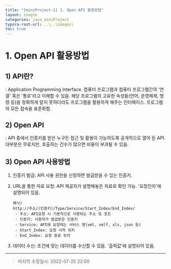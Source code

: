 ```yaml
---
title: "[miniProject-1] 1. Open API 활용방법"
layout: single
categories: java_miniProject
typora-root-url: ..\..\images\
toc: true
---
```


# 1. Open API 활용방법

## 1) API란?

: Application Programming Interface. 컴퓨터 프로그램과 컴퓨터 프로그램간의 '연결' 혹은 '통로'라고 이해할 수 있음. 해당 프로그램의 고유한 속성들(언어, 운영체제, 명령 등)을 정확하게 알지 못하더라도 프로그램을 활용하게 해주는 인터페이스. 프로그램의 모든 접속을 표준화함.

## 2) Open API

: API 중에서 인증키를 받은 누구든 접근 및 활용이 가능하도록 공개적으로 열어 둔 API. 대부분은 무료지만, 호출하는 건수가 많으면 비용이 부과될 수 있음.

## 3) Open API 사용방법

1. 인증키 발급: API 사용 권한을 신청하면 발급받을 수 있는 인증키.

2. URL을 통한 자료 요청: API 제공자가 설명해놓은 자료로 확인 가능. '요청인자'에 설명되어 있음.

   ```
   예시)
   http://주소/(인증키)/Type/Service/Start_Index/End_Index/
   	- 주소: API요청 시 기본적으로 사용되는 주소 및 포트
   	- 인증키: 사용자가 발급받은 인증키
   	- Service: API에 요청하는 서비스 명(xml, xmlf, xls, json 등)
   	- Start_Index: 요청 시작 위치
   	- End_Index: 요청 종료 위치
   ```

3. 데이터 수신: 조건에 맞는 데이터를 수신할 수 있음. '출력값'에 설명되어 있음.

------

> 마지막 수정일시: 2022-07-25 22:00
